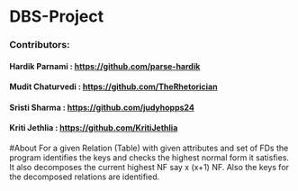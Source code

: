# DBS-Project

### Contributors:
#### Hardik Parnami : https://github.com/parse-hardik<br/>
#### Mudit Chaturvedi : https://github.com/TheRhetorician<br/>
#### Sristi Sharma : https://github.com/judyhopps24<br/>
#### Kriti Jethlia : https://github.com/KritiJethlia<br/>

#About 
For a given Relation (Table) with given attributes and set of FDs the program identifies the keys and checks the highest normal form it satisfies. 
It also decomposes the current highest NF say x  (x+1) NF. Also the keys for the decomposed relations are identified.

